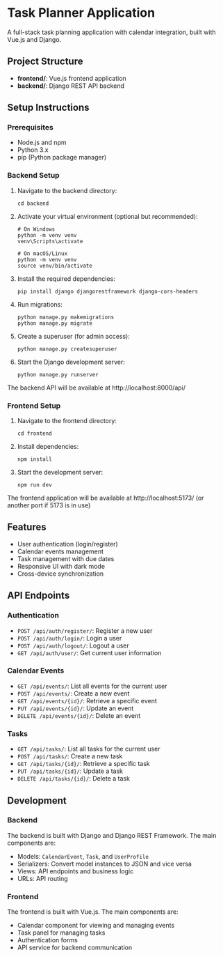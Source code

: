 # Task Planner Application

A full-stack task planning application with calendar integration, built with Vue.js and Django.

## Project Structure

- **frontend/**: Vue.js frontend application
- **backend/**: Django REST API backend

## Setup Instructions

### Prerequisites

- Node.js and npm
- Python 3.x
- pip (Python package manager)

### Backend Setup

1. Navigate to the backend directory:
   ```
   cd backend
   ```

2. Activate your virtual environment (optional but recommended):
   ```
   # On Windows
   python -m venv venv
   venv\Scripts\activate
   
   # On macOS/Linux
   python -m venv venv
   source venv/bin/activate
   ```

3. Install the required dependencies:
   ```
   pip install django djangorestframework django-cors-headers
   ```

4. Run migrations:
   ```
   python manage.py makemigrations
   python manage.py migrate
   ```

5. Create a superuser (for admin access):
   ```
   python manage.py createsuperuser
   ```

6. Start the Django development server:
   ```
   python manage.py runserver
   ```

The backend API will be available at http://localhost:8000/api/

### Frontend Setup

1. Navigate to the frontend directory:
   ```
   cd frontend
   ```

2. Install dependencies:
   ```
   npm install
   ```

3. Start the development server:
   ```
   npm run dev
   ```

The frontend application will be available at http://localhost:5173/ (or another port if 5173 is in use)

## Features

- User authentication (login/register)
- Calendar events management
- Task management with due dates
- Responsive UI with dark mode
- Cross-device synchronization

## API Endpoints

### Authentication
- `POST /api/auth/register/`: Register a new user
- `POST /api/auth/login/`: Login a user
- `POST /api/auth/logout/`: Logout a user
- `GET /api/auth/user/`: Get current user information

### Calendar Events
- `GET /api/events/`: List all events for the current user
- `POST /api/events/`: Create a new event
- `GET /api/events/{id}/`: Retrieve a specific event
- `PUT /api/events/{id}/`: Update an event
- `DELETE /api/events/{id}/`: Delete an event

### Tasks
- `GET /api/tasks/`: List all tasks for the current user
- `POST /api/tasks/`: Create a new task
- `GET /api/tasks/{id}/`: Retrieve a specific task
- `PUT /api/tasks/{id}/`: Update a task
- `DELETE /api/tasks/{id}/`: Delete a task

## Development

### Backend

The backend is built with Django and Django REST Framework. The main components are:

- Models: `CalendarEvent`, `Task`, and `UserProfile`
- Serializers: Convert model instances to JSON and vice versa
- Views: API endpoints and business logic
- URLs: API routing

### Frontend

The frontend is built with Vue.js. The main components are:

- Calendar component for viewing and managing events
- Task panel for managing tasks
- Authentication forms
- API service for backend communication 